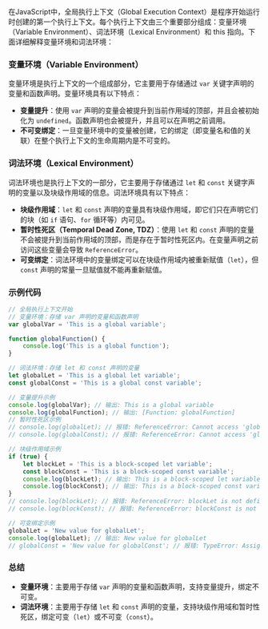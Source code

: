 在JavaScript中，全局执行上下文（Global Execution Context）是程序开始运行时创建的第一个执行上下文。每个执行上下文由三个重要部分组成：变量环境（Variable Environment）、词法环境（Lexical Environment）和 this 指向。下面详细解释变量环境和词法环境：

### 变量环境（Variable Environment）
变量环境是执行上下文的一个组成部分，它主要用于存储通过 `var` 关键字声明的变量和函数声明。变量环境具有以下特点：
- **变量提升**：使用 `var` 声明的变量会被提升到当前作用域的顶部，并且会被初始化为 `undefined`。函数声明也会被提升，并且可以在声明之前调用。
- **不可变绑定**：一旦变量环境中的变量被创建，它的绑定（即变量名和值的关联）在整个执行上下文的生命周期内是不可变的。

### 词法环境（Lexical Environment）
词法环境也是执行上下文的一部分，它主要用于存储通过 `let` 和 `const` 关键字声明的变量以及块级作用域的信息。词法环境具有以下特点：
- **块级作用域**：`let` 和 `const` 声明的变量具有块级作用域，即它们只在声明它们的块（如 `if` 语句、`for` 循环等）内可见。
- **暂时性死区（Temporal Dead Zone, TDZ）**：使用 `let` 和 `const` 声明的变量不会被提升到当前作用域的顶部，而是存在于暂时性死区内。在变量声明之前访问这些变量会导致 `ReferenceError`。
- **可变绑定**：词法环境中的变量绑定可以在块级作用域内被重新赋值（`let`），但 `const` 声明的常量一旦赋值就不能再重新赋值。

### 示例代码
```javascript
// 全局执行上下文开始
// 变量环境：存储 var 声明的变量和函数声明
var globalVar = 'This is a global variable';

function globalFunction() {
    console.log('This is a global function');
}

// 词法环境：存储 let 和 const 声明的变量
let globalLet = 'This is a global let variable';
const globalConst = 'This is a global const variable';

// 变量提升示例
console.log(globalVar); // 输出: This is a global variable
console.log(globalFunction); // 输出: [Function: globalFunction]
// 暂时性死区示例
// console.log(globalLet); // 报错: ReferenceError: Cannot access 'globalLet' before initialization
// console.log(globalConst); // 报错: ReferenceError: Cannot access 'globalConst' before initialization

// 块级作用域示例
if (true) {
    let blockLet = 'This is a block-scoped let variable';
    const blockConst = 'This is a block-scoped const variable';
    console.log(blockLet); // 输出: This is a block-scoped let variable
    console.log(blockConst); // 输出: This is a block-scoped const variable
}
// console.log(blockLet); // 报错: ReferenceError: blockLet is not defined
// console.log(blockConst); // 报错: ReferenceError: blockConst is not defined

// 可变绑定示例
globalLet = 'New value for globalLet';
console.log(globalLet); // 输出: New value for globalLet
// globalConst = 'New value for globalConst'; // 报错: TypeError: Assignment to constant variable.
```

### 总结
- **变量环境**：主要用于存储 `var` 声明的变量和函数声明，支持变量提升，绑定不可变。
- **词法环境**：主要用于存储 `let` 和 `const` 声明的变量，支持块级作用域和暂时性死区，绑定可变（`let`）或不可变（`const`）。